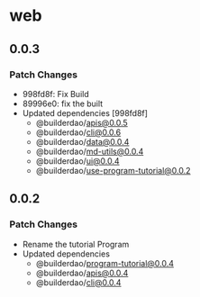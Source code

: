 # web

## 0.0.3

### Patch Changes

- 998fd8f: Fix Build
- 89996e0: fix the built
- Updated dependencies [998fd8f]
  - @builderdao/apis@0.0.5
  - @builderdao/cli@0.0.6
  - @builderdao/data@0.0.4
  - @builderdao/md-utils@0.0.4
  - @builderdao/ui@0.0.4
  - @builderdao/use-program-tutorial@0.0.2

## 0.0.2

### Patch Changes

- Rename the tutorial Program
- Updated dependencies
  - @builderdao/program-tutorial@0.0.4
  - @builderdao/apis@0.0.4
  - @builderdao/cli@0.0.4
